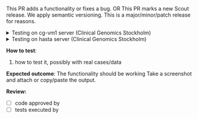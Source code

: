 This PR adds a functionality or fixes a bug.
OR
This PR marks a new Scout release. We apply semantic versioning. This is a major/minor/patch release for reasons.

<details>
<summary>Testing on cg-vm1 server (Clinical Genomics Stockholm)</summary>

**Prepare for testing**
1. Make sure the PR is pushed and available on [Docker Hub](https://hub.docker.com/repository/docker/clinicalgenomics/scout-server-stage)
1. Fist book your testing time using the Pax software available at [https://pax.scilifelab.se/](https://pax.scilifelab.se). The resource you are going to call dibs on is `scout-stage` and the server is `cg-vm1`.
1. `ssh <USER.NAME>@cg-vm1.scilifelab.se`
1. `sudo -iu hiseq.clinical`
1. `ssh localhost`
1. (optional) Find out which scout branch is currently deployed on cg-vm1: `podman ps`
1. Stop the service with current deployed branch: `systemctl --user stop scout.target`
1. Start the scout service with the branch to test: `systemctl --user start scout@<this_branch>`
1. Make sure the branch is deployed: `systemctl --user status scout.target`
1. After testing is done, log out from `cg-vm1` and log in again in the `hasta` server, repeat the `hasta` and `paxa` procedure, which will release the allocated resource (`scout-stage`) to be used for testing by other users.
</details>

<details>
<summary>Testing on hasta server (Clinical Genomics Stockholm)</summary>

**Prepare for testing**
1. `ssh <USER.NAME>@hasta.scilifelab.se`
2. Book your testing time using the Pax software. You can also use the WSGI Pax app available at [https://pax.scilifelab.se/](https://pax.scilifelab.se). The resource you are going to call dibs on is `scout-stage` and the server is `hasta`. `us; paxa -u <user> -s hasta -r scout-stage`.
1. (optional) Find out which scout branch is currently deployed on cg-vm1: `conda activate S_scout; pip freeze | grep scout-browser`
1. Stop the service with current deployed branch: `bash /home/proj/production/servers/resources/hasta.scilifelab.se/update-tool-stage.sh -e S_scout -t scout -b<this_branch>`
1. Make sure the branch is deployed: `us; scout --version`
1. After testing is done, repeat the `paxa` procedure, which will release the allocated resource (`scout-stage`) to be used for testing by other users.
</details>


**How to test**:
1. how to test it, possibly with real cases/data

**Expected outcome**:
The functionality should be working
Take a screenshot and attach or copy/paste the output.

**Review:**
- [ ] code approved by
- [ ] tests executed by
